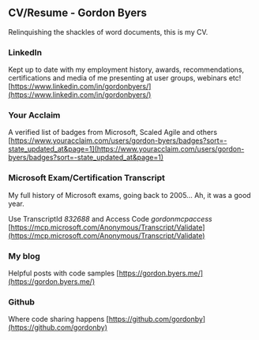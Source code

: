 ## CV/Resume - Gordon Byers
Relinquishing the shackles of word documents, this is my CV.

### LinkedIn
Kept up to date with my employment history, awards, recommendations, certifications and media of me presenting at user groups, webinars etc!
[https://www.linkedin.com/in/gordonbyers/](https://www.linkedin.com/in/gordonbyers/)

### Your Acclaim
A verified list of badges from Microsoft, Scaled Agile and others
[https://www.youracclaim.com/users/gordon-byers/badges?sort=-state_updated_at&page=1](https://www.youracclaim.com/users/gordon-byers/badges?sort=-state_updated_at&page=1)

### Microsoft Exam/Certification Transcript
My full history of Microsoft exams, going back to 2005... Ah, it was a good year.

Use TranscriptId *832688* and Access Code *gordonmcpaccess*
[https://mcp.microsoft.com/Anonymous/Transcript/Validate](https://mcp.microsoft.com/Anonymous/Transcript/Validate)

### My blog
Helpful posts with code samples
[https://gordon.byers.me/](https://gordon.byers.me/)

### Github
Where code sharing happens
[https://github.com/gordonby](https://github.com/gordonby)
